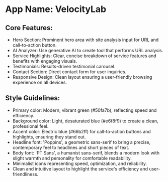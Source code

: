 # **App Name**: VelocityLab

## Core Features:

- Hero Section: Prominent hero area with site analysis input for URL and call-to-action button.
- AI Analyzer: Use generative AI to create tool that performs URL analysis.
- Service Highlights: Clear, concise breakdown of service features and benefits with engaging visuals.
- Testimonials: Results-driven testimonial carousel.
- Contact Section: Direct contact form for user inquiries.
- Responsive Design: Clean layout ensuring a user-friendly browsing experience on all devices.

## Style Guidelines:

- Primary color: Modern, vibrant green (#50fa7b), reflecting speed and efficiency.
- Background color: Light, desaturated blue (#e6f8f9) to create a clean, professional feel.
- Accent color: Electric blue (#66b2ff) for call-to-action buttons and highlights, ensuring they stand out.
- Headline font: 'Poppins', a geometric sans-serif to bring a precise, contemporary feel to headlines and short pieces of text.
- Body font: 'PT Sans', a humanist sans-serif, blends a modern look with slight warmth and personality for comfortable readability.
- Minimalist icons representing speed, optimization, and reliability.
- Clean and intuitive layout to highlight the service's efficiency and user-friendliness.